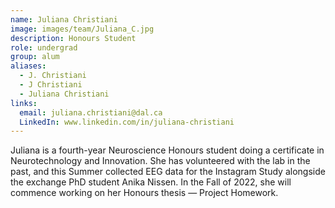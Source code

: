 ```yaml
---
name: Juliana Christiani
image: images/team/Juliana_C.jpg
description: Honours Student
role: undergrad
group: alum
aliases:
  - J. Christiani
  - J Christiani
  - Juliana Christiani
links:
  email: juliana.christiani@dal.ca
  LinkedIn: www.linkedin.com/in/juliana-christiani
---
```


Juliana is a fourth-year Neuroscience Honours student doing a certificate in Neurotechnology and Innovation. She has volunteered with the lab in the past, and this Summer collected EEG data for the Instagram Study alongside the exchange PhD student Anika Nissen. In the Fall of 2022, she will commence working on her Honours thesis — Project Homework.
